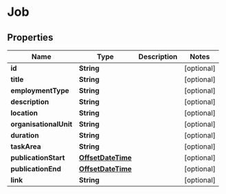 
# Job

## Properties
Name | Type | Description | Notes
------------ | ------------- | ------------- | -------------
**id** | **String** |  |  [optional]
**title** | **String** |  |  [optional]
**employmentType** | **String** |  |  [optional]
**description** | **String** |  |  [optional]
**location** | **String** |  |  [optional]
**organisationalUnit** | **String** |  |  [optional]
**duration** | **String** |  |  [optional]
**taskArea** | **String** |  |  [optional]
**publicationStart** | [**OffsetDateTime**](OffsetDateTime.md) |  |  [optional]
**publicationEnd** | [**OffsetDateTime**](OffsetDateTime.md) |  |  [optional]
**link** | **String** |  |  [optional]



